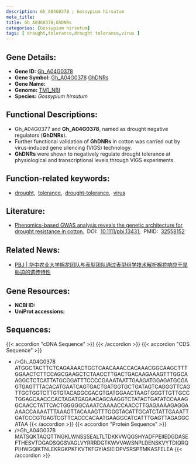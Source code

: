 ```yaml
---
description: Gh_A04G0378 ; Gossypium hirsutum
meta_title:
title: Gh_A04G0378;GhDNRs
categories: [Gossypium hirsutum]
tags: [ drought,tolerance,drought tolerance,virus ]
---
```


## Gene Details:
- **Gene ID:**	[Gh_A04G0378](https://yanglab.hzau.edu.cn/cott/PublicFun/total_jump.1?target=genomics/gene_index&gene_id=Gh_A04G0378)
- **Gene Symbol:** <u>Gh_A04G0378</u>&nbsp;<u>GhDNRs</u>
- **Gene Name:** 
- **Genome:** [TM1_NBI](https://yanglab.hzau.edu.cn/CottonMD/download.1)
- **Species:** *Gossypium hirsutum*

## Functional Descriptions:
   - Gh_A04G0377 and **Gh_A04G0378**, named as drought negative regulators (**GhDNRs**).
   - Further functional validation of **GhDNRs** in cotton was carried out by virus-induced gene silencing (VIGS) technology.
   - **GhDNRs** were shown to negatively regulate drought tolerance at physiological and transcriptional levels through VIGS experiments.

## Function-related keywords:
   - [drought](/tags/drought/),&nbsp;&nbsp;[tolerance](/tags/tolerance/),&nbsp;&nbsp;[drought-tolerance](/tags/drought-tolerance/),&nbsp;&nbsp;[virus](/tags/virus/)

## Literature:
   - [Phenomics-based GWAS analysis reveals the genetic architecture for drought resistance in cotton.]( https://onlinelibrary.wiley.com/doi/10.1111/pbi.13431)&nbsp;&nbsp;DOI:&nbsp;&nbsp;[10.1111/pbi.13431](https://onlinelibrary.wiley.com/doi/10.1111/pbi.13431);&nbsp;&nbsp;PMID:&nbsp;&nbsp;[32558152](https://pubmed.ncbi.nlm.nih.gov/32558152/)

## Related News:
   - [PBJ | 华中农业大学棉花团队与表型团队通过表型组学技术解析棉花响应干旱胁迫的遗传特性](https://mp.weixin.qq.com/s?__biz=Mzg3MDEwNDEyMg==&mid=2247490911&idx=1&sn=71596356ba1447bb5bf9e740ec9440cf&chksm=ce93b00af9e4391c685ea1b33a210f0b8747fcd769c76354af0c8c34e8ef7c4590fb66988e5c&scene=27#wechat_redirect)

## Gene Resources:
- **NCBI ID:**  [](https://www.ncbi.nlm.nih.gov/gene/?term=)
- **UniProt accessions:** [](https://www.uniprot.org/uniprotkb//entry)



## Sequences:
{{< accordion "cDNA Sequence" >}}
{{< /accordion >}}
{{< accordion "CDS Sequence" >}}
- />Gh_A04G0378<br>
ATGGCTACTTCTCAGAAAACTGCTCAACAAACCACAAACGGCAAGCTTTGGAACTCTTCCAGCGAAGCTCTAACCTTGACTGACAAGAAAGTTTGGCAAGGCTCTCATTATGCGGATTTCCCCGAAATAATTGAAGATGGAGATGCGAGTGAGTTTACACATGAATCAGTGACTGATGGTGCTGATAGTCAGGGTTCAGTTGCTGGTCTTGTGTACAGGCGACGTGATGGAACTAAGTGGGTTGTTGCCTGGAGCAACCCACTAGATGAGAACAGCAAGGTCTATACTGATATCCAAAGGCAACCTATTCACTGGGGGCAAATCAAAACCAACCTTGAGAAAAGAGGAAAACCAAAATTTAAAGTTACAAAGTTTGGGTACATTGCATCTATTGAAATTGATCCCGTGAGTCGTTCACCCACAATGAAGGCATCATTTGAGTTAGAGGCATAA
{{< /accordion >}}
{{< accordion "Protein Sequence" >}}
- />Gh_A04G0378<br>
MATSQKTAQQTTNGKLWNSSSEALTLTDKKVWQGSHYADFPEIIEDGDASEFTHESVTDGADSQGSVAGLVYRRRDGTKWVVAWSNPLDENSKVYTDIQRQPIHWGQIKTNLEKRGKPKFKVTKFGYIASIEIDPVSRSPTMKASFELEA
{{< /accordion >}}
